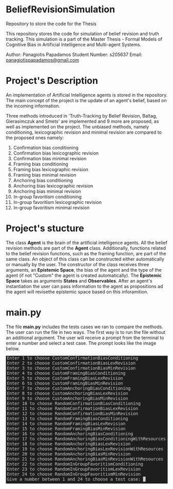 # BeliefRevisionSimulation
Repository to store the code for the Thesis

This repository stores the code for simulation of belief revision and truth tracking.
This simulation is a part of the Master Thesis - Formal Models of Cognitive Bias in Artificial Intelligence and Multi-agent Systems.

Author: Panagiotis Papadamos
Student Number: s205637
Email: panagiotispapadamos@gmail.com

# Project's Description
An implementation of Artificial Intelligence agents is stored in the repository. The main concept of the project is the update of an agent's belief, based on the incoming information.

Three methods introduced in 'Truth-Tracking by Belief Revision, Baltag, Gierasimczuk and Smets' are implemented and 9 more are proposed, as well as implemented on the project. The unbiased methods, namely conditioning, lexicographic revision and minimal revision are compared to the proposed ones namely:
1. Confirmation bias conditioning
2. Confirmation bias lexicographic revision 
3. Confirmation bias minimal revision
4. Framing bias conditioning
5. Framing bias lexicographic revision
6. Framing bias minimal revision
7. Anchoring bias conditioning
8. Anchoring bias lexicographic revision
9. Anchoring bias minimal revision
10. In-group favoritism conditioning
11. In-group favoritism lexicographic revision
12. In-group favoritism minimal revision

# Project's stucture
The class **Agent** is the brain of the artificial intelligence agents. All the belief revision methods are part of the **Agent** class. Additionally, functions related to the belief revision functions, such as the framing function, are part of the same class. An object of this class can be constructed either automatically or manually by the user. The constructor of the class receives three arguments, an **Epistemic Space**, the bias of the agent and the type of the agent (if not "Custom" the agent is created automatically). The **Epistemic Space** takes as arguments **States** and **Observables**. After an agent's instantiation the user can pass information to the agent as propositions ad the agent will revisethe epistemic space based on this inforamition.

# main.py
The file **main.py** includes the tests cases we ran to compare the methods. The user can run the file in two ways. The first way is to run the file without an additional argument. The user will receive a prompt from the terminal to enter a number and select a test case. The prompt looks like the image below. 

![Alt](https://github.com/papos8/BeliefRevisionSimulation/blob/main/Images/TerminalMessage.png)

